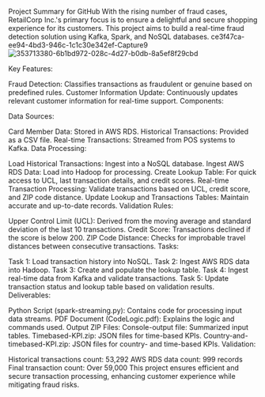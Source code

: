 Project Summary for GitHub
With the rising number of fraud cases, RetailCorp Inc.'s primary focus is to ensure a delightful and secure shopping experience for its customers. This project aims to build a real-time fraud detection solution using Kafka, Spark, and NoSQL databases. ce3f47ca-ee94-4bd3-946c-1c1c30e342ef-Capture9
![353713380-6b1bd972-028c-4d27-b0db-8a5ef8f29cbd](https://github.com/user-attachments/assets/bdc01d82-0a37-437c-9ffb-d1004a1c124e)


Key Features:

Fraud Detection: Classifies transactions as fraudulent or genuine based on predefined rules.
Customer Information Update: Continuously updates relevant customer information for real-time support.
Components:

Data Sources:

Card Member Data: Stored in AWS RDS.
Historical Transactions: Provided as a CSV file.
Real-time Transactions: Streamed from POS systems to Kafka.
Data Processing:

Load Historical Transactions: Ingest into a NoSQL database.
Ingest AWS RDS Data: Load into Hadoop for processing.
Create Lookup Table: For quick access to UCL, last transaction details, and credit scores.
Real-time Transaction Processing: Validate transactions based on UCL, credit score, and ZIP code distance.
Update Lookup and Transactions Tables: Maintain accurate and up-to-date records.
Validation Rules:

Upper Control Limit (UCL): Derived from the moving average and standard deviation of the last 10 transactions.
Credit Score: Transactions declined if the score is below 200.
ZIP Code Distance: Checks for improbable travel distances between consecutive transactions.
Tasks:

Task 1: Load transaction history into NoSQL.
Task 2: Ingest AWS RDS data into Hadoop.
Task 3: Create and populate the lookup table.
Task 4: Ingest real-time data from Kafka and validate transactions.
Task 5: Update transaction status and lookup table based on validation results.
Deliverables:

Python Script (spark-streaming.py): Contains code for processing input data streams.
PDF Document (CodeLogic.pdf): Explains the logic and commands used.
Output ZIP Files:
Console-output file: Summarized input tables.
Timebased-KPI.zip: JSON files for time-based KPIs.
Country-and-timebased-KPI.zip: JSON files for country- and time-based KPIs.
Validation:

Historical transactions count: 53,292
AWS RDS data count: 999 records
Final transaction count: Over 59,000
This project ensures efficient and secure transaction processing, enhancing customer experience while mitigating fraud risks.
